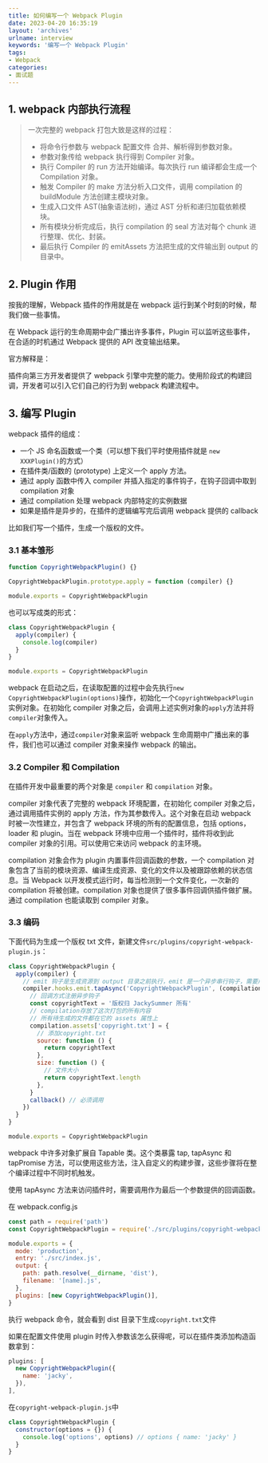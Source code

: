```yaml
---
title: 如何编写一个 Webpack Plugin
date: 2023-04-20 16:35:19
layout: 'archives'
urlname: interview
keywords: '编写一个 Webpack Plugin'
tags: 
- Webpack
categories: 
- 面试题
---
```


## 1. webpack 内部执行流程
>一次完整的 webpack 打包大致是这样的过程：
>+ 将命令行参数与 webpack 配置文件 合并、解析得到参数对象。
>+ 参数对象传给 webpack 执行得到 Compiler 对象。
>+ 执行 Compiler 的 run 方法开始编译。每次执行 run 编译都会生成一个 Compilation 对象。
>+ 触发 Compiler 的 make 方法分析入口文件，调用 compilation 的 buildModule 方法创建主模块对象。
>+ 生成入口文件 AST(抽象语法树)，通过 AST 分析和递归加载依赖模块。
>+ 所有模块分析完成后，执行 compilation 的 seal 方法对每个 chunk 进行整理、优化、封装。
>+ 最后执行 Compiler 的 emitAssets 方法把生成的文件输出到 output 的目录中。


## 2. Plugin 作用
按我的理解，Webpack 插件的作用就是在 webpack 运行到某个时刻的时候，帮我们做一些事情。

在 Webpack 运行的生命周期中会广播出许多事件，Plugin 可以监听这些事件，在合适的时机通过 Webpack 提供的 API 改变输出结果。

官方解释是：

插件向第三方开发者提供了 webpack 引擎中完整的能力。使用阶段式的构建回调，开发者可以引入它们自己的行为到 webpack 构建流程中。

## 3. 编写 Plugin
webpack 插件的组成：

+ 一个 JS 命名函数或一个类（可以想下我们平时使用插件就是 `new XXXPlugin()`的方式）
+ 在插件类/函数的 (prototype) 上定义一个 apply 方法。
+ 通过 apply 函数中传入 compiler 并插入指定的事件钩子，在钩子回调中取到 compilation 对象
+ 通过 compilation 处理 webpack 内部特定的实例数据
+ 如果是插件是异步的，在插件的逻辑编写完后调用 webpack 提供的 callback

比如我们写一个插件，生成一个版权的文件。

### 3.1 基本雏形
```javascript
function CopyrightWebpackPlugin() {}

CopyrightWebpackPlugin.prototype.apply = function (compiler) {}

module.exports = CopyrightWebpackPlugin
```

也可以写成类的形式：

```javascript
class CopyrightWebpackPlugin {
  apply(compiler) {
    console.log(compiler)
  }
}

module.exports = CopyrightWebpackPlugin
```

webpack 在启动之后，在读取配置的过程中会先执行`new CopyrightWebpackPlugin(options)`操作，初始化一个`CopyrightWebpackPlugin`实例对象。在初始化 compiler 对象之后，会调用上述实例对象的`apply`方法并将`compiler`对象传入。

在`apply`方法中，通过`compiler`对象来监听 webpack 生命周期中广播出来的事件，我们也可以通过 compiler 对象来操作 webpack 的输出。

### 3.2 Compiler 和 Compilation
在插件开发中最重要的两个对象是 `compiler` 和 `compilation` 对象。

compiler 对象代表了完整的 webpack 环境配置，在初始化 compiler 对象之后，通过调用插件实例的 apply 方法，作为其参数传入。这个对象在启动 webpack 时被一次性建立，并包含了 webpack 环境的所有的配置信息，包括 options，loader 和 plugin。当在 webpack 环境中应用一个插件时，插件将收到此 compiler 对象的引用。可以使用它来访问 webpack 的主环境。

compilation 对象会作为 plugin 内置事件回调函数的参数，一个 compilation 对象包含了当前的模块资源、编译生成资源、变化的文件以及被跟踪依赖的状态信息。当 Webpack 以开发模式运行时，每当检测到一个文件变化，一次新的 compilation 将被创建。compilation 对象也提供了很多事件回调供插件做扩展。通过 compilation 也能读取到 compiler 对象。

### 3.3 编码
下面代码为生成一个版权 txt 文件，新建文件`src/plugins/copyright-webpack-plugin.js`：

```javascript
class CopyrightWebpackPlugin {
  apply(compiler) {
    // emit 钩子是生成资源到 output 目录之前执行，emit 是一个异步串行钩子，需要用 tapAsync 来注册
    compiler.hooks.emit.tapAsync('CopyrightWebpackPlugin', (compilation, callback) => {
      // 回调方式注册异步钩子
      const copyrightText = '版权归 JackySummer 所有'
      // compilation存放了这次打包的所有内容
      // 所有待生成的文件都在它的 assets 属性上
      compilation.assets['copyright.txt'] = {
        // 添加copyright.txt
        source: function () {
          return copyrightText
        },
        size: function () {
          // 文件大小
          return copyrightText.length
        },
      }
      callback() // 必须调用
    })
  }
}

module.exports = CopyrightWebpackPlugin
```

webpack 中许多对象扩展自 Tapable 类。这个类暴露 tap, tapAsync 和 tapPromise 方法，可以使用这些方法，注入自定义的构建步骤，这些步骤将在整个编译过程中不同时机触发。

使用 tapAsync 方法来访问插件时，需要调用作为最后一个参数提供的回调函数。

在 webpack.config.js

```javascript
const path = require('path')
const CopyrightWebpackPlugin = require('./src/plugins/copyright-webpack-plugin')

module.exports = {
  mode: 'production',
  entry: './src/index.js',
  output: {
    path: path.resolve(__dirname, 'dist'),
    filename: '[name].js',
  },
  plugins: [new CopyrightWebpackPlugin()],
}
```

执行 webpack 命令，就会看到 dist 目录下生成`copyright.txt`文件

如果在配置文件使用 plugin 时传入参数该怎么获得呢，可以在插件类添加构造函数拿到：

```javascript
plugins: [
  new CopyrightWebpackPlugin({
    name: 'jacky',
  }),
],
```

在`copyright-webpack-plugin.js`中

```javascript
class CopyrightWebpackPlugin {
  constructor(options = {}) {
    console.log('options', options) // options { name: 'jacky' }
  }
}
```
